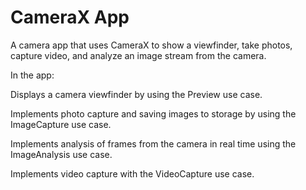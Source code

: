# CameraX App
A  camera app that uses CameraX to show a viewfinder, take photos, capture video, and analyze an image stream from the camera.

In the app:

Displays a camera viewfinder by using the Preview use case.

Implements photo capture and saving images to storage by using the ImageCapture use case.

Implements analysis of frames from the camera in real time using the ImageAnalysis use case.

Implements video capture with the VideoCapture use case.
